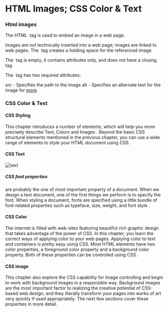 # HTML Images; CSS Color & Text	

### Html images
The HTML <img> tag is used to embed an image in a web page.

Images are not technically inserted into a web page; images are linked to web pages. The <img> tag creates a holding space for the referenced image.

The <img> tag is empty, it contains attributes only, and does not have a closing tag.

The <img> tag has two required attributes:

src - Specifies the path to the image
alt - Specifies an alternate text for the image
 for [more](https://www.w3schools.com/html/html_images.asp)

### CSS Color & Text
#### CSS Styling
This chapter introduces a number of elements, which will help you more precisely describe Text, Colors and Images . Beyond the basic CSS structural elements mentioned in the previous chapter, you can use a wide range of elements to style your HTML document using CSS.

#### CSS Text
![text](http://www.corelangs.com/css/text/img/text.png)

##### CSS font properties
 are probably the one of most important property of a document. When we design a text document, one of the first things we perform is to specify the font. When styling a document, fonts are specified using a little bundle of font-related properties such as typeface, size, weight, and font style .

 #### CSS Color
The internet is filled with web-sites featuring beautiful rich graphic design that takes advantage of the power of CSS. In this chapter, you learn the correct ways of applying color to your web pages. Applying color to text and containers is pretty easy using CSS. Most HTML elements have two color properties, a foreground color property and a background color property. Both of these properties can be controlled using CSS.

#### CSS image

This chapter also explore the CSS capability for Image controlling and begin to work with background images in a responsible way. Background images are the most important factor to realizing the creative potential of CSS-based web design, and they literally transform your pages into works of art very quickly if used appropriately. The next few sections cover these properties in more detail.

